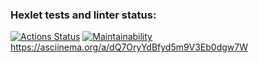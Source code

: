 ### Hexlet tests and linter status:
[![Actions Status](https://github.com/Mishakardavskiy/php-project-45/actions/workflows/hexlet-check.yml/badge.svg)](https://github.com/Mishakardavskiy/php-project-45/actions)
[![Maintainability](https://api.codeclimate.com/v1/badges/cc0e48a42d0f02a1193c/maintainability)](https://codeclimate.com/github/Mishakardavskiy/php-project-45/maintainability)
https://asciinema.org/a/dQ7OryYdBfyd5m9V3Eb0dgw7W

